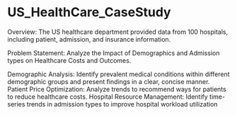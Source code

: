 # US_HealthCare_CaseStudy

Overview: The US healthcare department provided data from 100 hospitals, including patient, admission, and insurance information.

Problem Statement:
Analyze the Impact of Demographics and Admission types on Healthcare Costs and Outcomes.

Demographic Analysis: Identify prevalent medical conditions within different demographic groups and present findings in a clear, concise manner.
Patient Price Optimization: Analyze trends to recommend ways for patients to reduce healthcare costs.
Hospital Resource Management: Identify time-series trends in admission types to improve hospital workload utilization